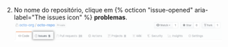 2. No nome do repositório, clique em {% octicon "issue-opened" aria-label="The issues icon" %} **problemas**. ![Aba de problemas](/assets/images/help/repository/repo-tabs-issues.png)
